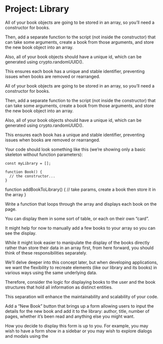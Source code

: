 # Project: Library

All of your book objects are going to be stored in an array, so you’ll need a constructor for books. 

Then, add a separate function to the script (not inside the constructor) that can take some arguments, create a book from those arguments, and store the new book object into an array. 

Also, all of your book objects should have a unique id, which can be generated using crypto.randomUUID(). 

This ensures each book has a unique and stable identifier, preventing issues when books are removed or rearranged. 

All of your book objects are going to be stored in an array, so you’ll need a constructor for books.

Then, add a separate function to the script (not inside the constructor) that can take some arguments, create a book from those arguments, and store the new book object into an array.

Also, all of your book objects should have a unique id, which can be generated using crypto.randomUUID().

This ensures each book has a unique and stable identifier, preventing issues when books are removed or rearranged.

Your code should look something like this (we’re showing only a basic skeleton without function parameters):

    const myLibrary = [];

    function Book() {
      // the constructor...
    }

function addBookToLibrary() {
  // take params, create a book then store it in the array
}

Write a function that loops through the array and displays each book on the page. 

You can display them in some sort of table, or each on their own “card”. 

It might help for now to manually add a few books to your array so you can see the display.

While it might look easier to manipulate the display of the books directly rather than store their data in an array first, from here forward, you should think of these responsibilities separately. 

We’ll delve deeper into this concept later, but when developing applications, we want the flexibility to recreate elements (like our library and its books) in various ways using the same underlying data. 

Therefore, consider the logic for displaying books to the user and the book structures that hold all information as distinct entities. 

This separation will enhance the maintainability and scalability of your code.

Add a “New Book” button that brings up a form allowing users to input the details for the new book and add it to the library: author, title, number of pages, whether it’s been read and anything else you might want. 

How you decide to display this form is up to you. For example, you may wish to have a form show in a sidebar or you may wish to explore dialogs and modals using the <dialog> tag. 

However you do this, you will most likely encounter an issue where submitting your form will not do what you expect it to do. 

That’s because the submit input tries to send the data to a server by default. This is where event.preventDefault(); will come in handy. 

Write a function that loops through the array and displays each book on the page.

You can display them in some sort of table, or each on their own “card”.

It might help for now to manually add a few books to your array so you can see the display.

While it might look easier to manipulate the display of the books directly rather than store their data in an array first, from here forward, you should think of these responsibilities separately.

We’ll delve deeper into this concept later, but when developing applications, we want the flexibility to recreate elements (like our library and its books) in various ways using the same underlying data.

Therefore, consider the logic for displaying books to the user and the book structures that hold all information as distinct entities.

This separation will enhance the maintainability and scalability of your code.

Add a “New Book” button that brings up a form allowing users to input the details for the new book and add it to the library: author, title, number of pages, whether it’s been read and anything else you might want.

How you decide to display this form is up to you. For example, you may wish to have a form show in a sidebar or you may wish to explore dialogs and modals using the <dialog> tag.

However you do this, you will most likely encounter an issue where submitting your form will not do what you expect it to do.

That’s because the submit input tries to send the data to a server by default. This is where event.preventDefault(); will come in handy.

Check out the documentation for event.preventDefault and see how you can solve this issue!

Add a button on each book’s display to remove the book from the library.

You will need to associate your DOM elements with the actual book objects in some way. One easy solution is giving them a data-attribute that corresponds to the unique id of the respective book object.

Add a button on each book’s display to change its read status.

To facilitate this you will want to create Book prototype function that toggles a book instance’s read status.

You’re not required to add any type of storage right now to save the information between page reloads. 

You’re not required to add any type of storage right now to save the information between page reloads.

You will have the option to come back to this project later on in the course.

How to Use:

  Click the "New Book" button to open the form.
  
  Fill in the book details (title, author, pages, read status).
  
  Submit the form to add the book to your library.
  
  Use the "Toggle Read" button to change a book's read status.

  Fill in the book details (title, author, pages, read status).

  Submit the form to add the book to your library.

  Use the "Toggle Read" button to change a book's read status.

  Use the "Remove" button to delete a book from your library.

->>>>>>>>>>>>>> PROJECT UPDATE 1 <<<<<<<<<<<<<<-

Refactor project to use class instead of plain constructors.

->>>>>>>>>>>>>> PROJECT UPDATE 2 <<<<<<<<<<<<<-

Key Improvements Added:

Character Limits:

    Title: max 100 characters with counter

    Author: max 50 characters with counter

    Visual warnings when approaching limits

Pages Validation:

    Minimum: 1 page

    Maximum: 20,000 pages (prevent unrealistic entries)

Loading State:

    Added a spinner animation when submitting

    Simulated async operation (ready for real backend integration)

Enhanced Error Handling:

    More specific error messages

    Better visual feedback

    Character counters with warning states

UX Improvements:

    Clear counters when form resets

    Better input validation feedback

    More responsive validation

![Library2](https://github.com/user-attachments/assets/f40949f5-5de3-45f2-b2ec-51b1e5493c01)
